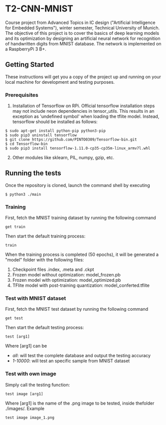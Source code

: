# T2-CNN-MNIST

Course project from Advanced Topics in IC design ("Artificial Intelligence for Embedded Systems"), winter semester, Technical University of Munich.
The objective of this project is to cover the basics of deep learning models and its optimization by designing an artificial neural network for recognition of handwritten digits from MNIST database. The network is implemented on a RaspberryPi 3 B+.

## Getting Started

These instructions will get you a copy of the project up and running on your local machine for development and testing purposes.

### Prerequisites
1. Installation of Tensorflow on RPi. Official tensorflow installation steps may not include neon dependencies in tensor_utils. This results in an exception as 'undefined symbol' when loading the tflite model. Instead, tensorflow should be installed as follows:

```
$ sudo apt-get install python-pip python3-pip
$ sudo pip3 uninstall tensorflow
$ git clone https://github.com/PINTO0309/Tensorflow-bin.git
$ cd Tensorflow-bin
$ sudo pip3 install tensorflow-1.11.0-cp35-cp35m-linux_armv7l.whl
```
2. Other modules like sklearn, PIL, numpy, gzip, etc.

## Running the tests
Once the repository is cloned, launch the command shell by executing
```
$ python3 ./main
```

### Training
First, fetch the MNIST training dataset by running the following command
```
get train
```
Then start the default training process:
```
train
```
When the training process is completed (50 epochs), it will be generated a "model" folder with the following files:
1. Checkpoint files .index, .meta and .ckpt
2. Frozen model without optimization: model_frozen.pb
3. Frozen model with optimization: model_optimized.pb
4. TFlite model with post-training quantization: model_conferted.tflite

### Test with MNIST dataset
First, fetch the MNIST test dataset by running the following command
```
get test
```
Then start the default testing process:
```
test [arg1]
```
Where [arg1] can be
  * *all*: will test the complete database and output the testing accuracy
  * *1-10000*: will test an specific sample from MNIST dataset


### Test with own image
Simply call the testing function:
```
test image [arg1]
```
Where [arg1] is the name of the .png image to be tested, inside thefolder ./images/. Example 
```
test image image_1.png
```
